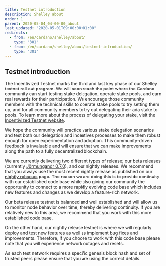 ```yaml
---
title: Testnet introduction
description: Shelley about
order: 1
parent: 2020-05-04_04-00-00_about
last_updated: "2020-05-01T09:00:00+01:00"
redirects:
  - from: /en/cardano/shelley/about/
    type: "301"
  - from: /en/cardano/shelley/about/testnet-introduction/
    type: "301"
---
```

## Testnet introduction

The Incentivized Testnet marks the third and last key phase of our Shelley testnet roll out program. We will soon reach the point where the Cardano community can start testing stake delegation, operate stake pools, and earn real rewards for their participation. We encourage those community members with the technical skills to operate stake pools to try setting them up, and for all community members to try out delegating their ada stake to pools. To learn more about the process of delegating your stake, visit the [Incentivized Testnet website](https://staking.cardano.org/). 

We hope the community will practice various stake delegation scenarios and test both our delegation and incentives processes to make them robust enough for open experimentation and adoption. This community-driven feedback is invaluable and will ensure that we can make improvements along the path to a fully decentralized blockchain. 

We are currently delivering two different types of release; our beta releases (currently [Jörmungandr 0.7.0](https://github.com/input-output-hk/jormungandr/releases/tag/v0.7.0)), and our nightly releases. We recommend that you always use the most recent nightly release as published on our [nightly releases](https://github.com/input-output-hk/jormungandr/releases/) page. The reason we are doing this is to provide continuity with our established code base while also giving our community the opportunity to connect to a more rapidly evolving code base which includes new features and changes as we develop a feature-rich network. 

Our beta release testnet is balanced and well established and will allow us to monitor node behavior over time, thereby delivering continuity. If you are relatively new to this area, we recommend that you work with this more established code base.

On the other hand, our nightly release testnet is where we will  regularly deploy and test new features as well as implement bug fixes and improvements. Therefore, if you choose to work with this code base please note that you will experience network outages and resets. 

As each test network requires a specific genesis block hash and set of trusted peers please ensure that you are using the correct details. 
